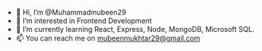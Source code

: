 - 👋 Hi, I’m @Muhammadmubeen29
- 👀 I’m interested in Frontend Development
- 🌱 I’m currently learning React, Express, Node, MongoDB, Microsoft SQL.
- 📫 You can reach me on mubeenmukhtar29@gmail.com

<!---
Muhammadmubeen29/Muhammadmubeen29 is a ✨ special ✨ repository because its `README.md` (this file) appears on your GitHub profile.
You can click the Preview link to take a look at your changes.
--->
